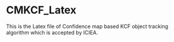 # CMKCF_Latex
This is the Latex file of Confidence map based KCF object tracking algorithm which is accepted by ICIEA.
